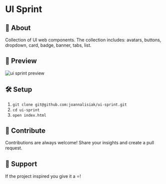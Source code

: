 # UI Sprint
## :book: About
Collection of UI web components. The collection includes: avatars, buttons, dropdown, card, badge, banner, tabs, list.
## :monocle_face: Preview
![ui sprint preview](https://user-images.githubusercontent.com/62613184/116428312-14cb2700-a845-11eb-8d5e-4344c152e8e3.png)
## :hammer_and_wrench: Setup
1. `git clone git@github.com:joannalisiak/ui-sprint.git`
2. `cd ui-sprint`
3. `open index.html`
## :muscle: Contribute
Contributions are always welcome! Share your insights and create a pull request.
## :pray: Support
If the project inspired you give it a ⭐️!
